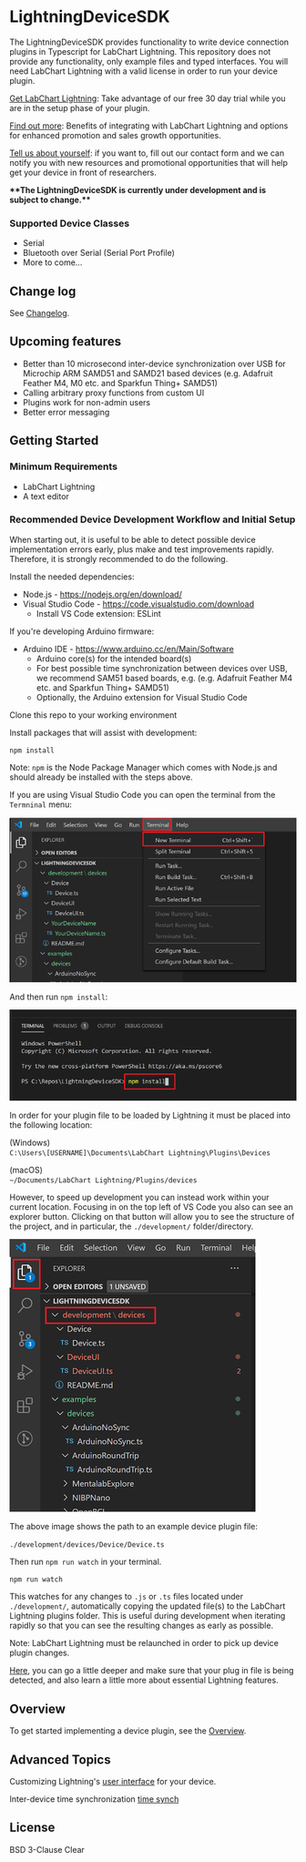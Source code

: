 # LightningDeviceSDK

The LightningDeviceSDK provides functionality to write device connection plugins in Typescript for LabChart Lightning. This repository does not provide any functionality, only example files and typed interfaces. You will need LabChart Lightning with a valid license in order to run your device plugin.

[Get LabChart Lightning](https://go.adinstruments.com/integrationLCLtrial): Take advantage of our free 30 day trial while you are in the setup phase of your plugin.

[Find out more](https://go.adinstruments.com/LCLIntegrationCWS): Benefits of integrating with LabChart Lightning and options for enhanced promotion and sales growth opportunities.

[Tell us about yourself](https://go.adinstruments.com/l/21302/2020-09-17/5qnltg): if you want to, fill out our contact form and we can notify you with new resources and promotional opportunities that will help get your device in front of researchers.


**\*\*The LightningDeviceSDK is currently under development and is subject to change.\*\***

### Supported Device Classes

-  Serial
-  Bluetooth over Serial (Serial Port Profile)
-  More to come...

## Change log

See [Changelog](CHANGELOG.md).

## Upcoming features

-  Better than 10 microsecond inter-device synchronization over USB for Microchip ARM SAMD51 and SAMD21 based devices (e.g. Adafruit Feather M4, M0 etc. and  Sparkfun Thing+ SAMD51)
-  Calling arbitrary proxy functions from custom UI
-  Plugins work for non-admin users 
-  Better error messaging

## Getting Started

### Minimum Requirements

-  LabChart Lightning
-  A text editor

### Recommended Device Development Workflow and Initial Setup

When starting out, it is useful to be able to detect possible device implementation errors early, plus make and test improvements rapidly. Therefore, it is strongly recommended to do the following.

Install the needed dependencies:

-  Node.js - https://nodejs.org/en/download/
-  Visual Studio Code - https://code.visualstudio.com/download
   -  Install VS Code extension: ESLint

If you're developing Arduino firmware:
- Arduino IDE - https://www.arduino.cc/en/Main/Software
   - Arduino core(s) for the intended board(s)
   - For best possible time synchronization between devices over USB, we recommend SAM51 based boards, e.g. (e.g. Adafruit Feather M4 etc. and  Sparkfun Thing+ SAMD51)
   - Optionally, the Arduino extension for Visual Studio Code

Clone this repo to your working environment

Install packages that will assist with development:

```
npm install
```

Note: `npm` is the Node Package Manager which comes with Node.js and should already be installed with the steps above.

If you are using Visual Studio Code you can open the terminal from the `Termninal` menu:

![open terminal](images/open-terminal.png)

And then run `npm install`:

![npm install](images/npm-install.png)

In order for your plugin file to be loaded by Lightning it must be placed into the following location: 

(Windows)  
`C:\Users\[USERNAME]\Documents\LabChart Lightning\Plugins\Devices`

(macOS)  
`~/Documents/LabChart Lightning/Plugins/devices`

However, to speed up development you can instead work within your current location. Focusing in on the top left of VS Code you also can see an explorer button. Clicking on that button will allow you to see the structure of the project, and in particular, the `./development/` folder/directory.

![development-folder](images/development-folder.png)

The above image shows the path to an example device plugin file: 

`./development/devices/Device/Device.ts`

Then run `npm run watch` in your terminal.

```
npm run watch
```

This watches for any changes to `.js` or `.ts` files located under `./development/`, automatically copying the updated file(s) to the LabChart Lightning plugins folder. This is useful during development when iterating rapidly so that you can see the resulting changes as early as possible.

Note: LabChart Lightning must be relaunched in order to pick up device plugin changes.


[Here](SETUP.md), you can go a little deeper and make sure that your plug in file is being detected, and also learn a little more about essential Lightning features.


## Overview

To get started implementing a device plugin, see the [Overview](OVERVIEW.md).

## Advanced Topics

Customizing Lightning's [user interface](DEVICE-UI.md) for your device.

Inter-device time synchronization [time synch](TIME-SYNCH.md)

## License

BSD 3-Clause Clear
